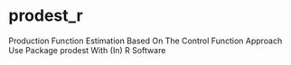# prodest_r
Production Function Estimation Based On The Control Function Approach Use Package prodest With (In) R Software

